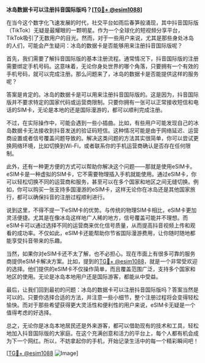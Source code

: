 **冰岛数据卡可以注册抖音国际版吗？[[TG💪+ @esim1088](https://t.me/s/esim1088)]**

在当今这个数字化飞速发展的时代，社交平台如雨后春笋般涌现，其中抖音国际版（TikTok）无疑是最耀眼的一颗明星。作为一个全球化的短视频分享平台，TikTok吸引了无数用户的目光。然而，对于一些用户来说，尤其是那些身处冰岛的人们，可能会产生疑问：冰岛的数据卡是否能够用来注册抖音国际版呢？

首先，我们需要了解抖音国际版的基本注册流程。通常情况下，抖音国际版的注册需要绑定手机号码。这意味着，无论你身处世界的哪个角落，只要拥有一个有效的手机号码，就可以完成注册。那么问题来了，冰岛的数据卡是否能提供这样的服务呢？

答案是肯定的。冰岛的数据卡是可以用来注册抖音国际版的。这是因为，抖音国际版并不要求特定的国家代码或运营商限制。只要你拥有一张可以正常接收短信和电话的SIM卡，无论是本地的还是国际漫游的，都可以顺利完成注册。

不过，在实际操作中，可能会遇到一些小插曲。比如，有些用户可能发现自己的冰岛数据卡无法接收到抖音发送的验证码短信。这种情况可能是由于网络延迟、运营商设置或者信号覆盖问题导致的。解决这类问题的方法其实很简单，你可以尝试更换网络环境，比如切换到Wi-Fi，或者联系你的手机运营商确认是否存在任何限制。

此外，还有一种更方便的方式可以帮助你解决这个问题——那就是使用eSIM卡。eSIM卡是一种虚拟的SIM卡，它不需要物理插入手机就能使用。通过eSIM卡，你可以轻松切换不同的运营商和服务，甚至可以在多个国家和地区之间无缝切换。例如，你可以购买一张支持多国漫游的eSIM卡，这样无论你在冰岛还是其他国家旅行，都可以确保抖音的注册过程顺利进行。

说到这里，不得不提一下eSIM卡的优势。与传统的物理SIM卡相比，eSIM卡更加灵活便捷。尤其是在像冰岛这样地广人稀的地方，信号覆盖可能并不理想。而eSIM卡可以通过选择不同的运营商来优化信号质量，从而提高抖音视频上传和观看的成功率。不仅如此，eSIM卡还能帮助你节省国际漫游费用，让你随时随地都能享受抖音带来的乐趣。

当然，如果你对eSIM卡还不太了解，也不必担心。现在市面上有很多可靠的服务商提供eSIM卡解决方案。比如，提到的[TG💪+ @esim1088](https://t.me/s/esim1088)，就是一个非常受欢迎的选择。他们提供的eSIM卡不仅操作简单，而且覆盖范围广泛，支持多个国家和地区的使用。无论是冰岛本地用户还是国际游客，都能从中受益。

最后，让我们回到最初的问题：冰岛的数据卡可以注册抖音国际版吗？答案当然是可以的。只要你选择合适的方法，并注意一些小细节，整个注册过程将会变得轻松愉快。而对于那些希望获得更大灵活性和便利性的用户来说，eSIM卡无疑是一个值得考虑的好选择。

总之，无论你是冰岛本地居民还是外来游客，都可以借助现有的技术和工具，轻松地加入抖音国际版的大家庭。在这个充满创意和活力的平台上，每个人都有机会成为下一个网红。所以，不妨拿起你的手机，开始记录生活中的每一个精彩瞬间吧！

[[TG💪+ @esim1088](https://t.me/s/esim1088) ![Image](https://i.postimg.cc/4NQfJmqS/Snipaste-2025-05-13-00-14-12.png)]